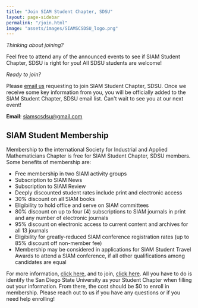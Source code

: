 ```yaml
---
title: "Join SIAM Student Chapter, SDSU"
layout: page-sidebar
permalink: "/join.html"
image: "assets/images/SIAMSCSDSU_logo.png"
---
```


_Thinking about joining?_

Feel free to attend any of the announced events to see if SIAM Student Chapter, SDSU is right for you! All SDSU students are welcome!

_Ready to join?_

Please [email us](mailto:siamscsdsu@gmail.com) requesting to join SIAM Student Chapter, SDSU. Once we receive some key information from you, you will be officially added to the SIAM Student Chapter, SDSU email list. Can't wait to see you at our next event!

**Email**: [siamscsdsu@gmail.com](mailto:siamscsdsu@gmail.com)

## SIAM Student Membership

Membership to the international Society for Industrial and Applied Mathematicians Chapter is free for SIAM Student Chapter, SDSU members. Some benefits of membership are:

- Free membership in two SIAM activity groups
- Subscription to SIAM News
- Subscription to SIAM Review
- Deeply discounted student rates include print and electronic access
- 30% discount on all SIAM books
- Eligibility to hold office and serve on SIAM committees
- 80% discount on up to four (4) subscriptions to SIAM journals in print and any number of electronic journals
- 95% discount on electronic access to current content and archives for all 13 journals
- Eligibility for greatly-reduced SIAM conference registration rates (up to 85% discount off non-member fee) 
- Membership may be considered in applications for SIAM Student Travel Awards to attend a SIAM conference, if all other qualifications among candidates are equal

For more information, [click here](https://www.siam.org/membership/join-siam/individual-members/student), and to join, [click here](https://my.siam.org/). All you have to do is identify the San Diego State University as your Student Chapter when filling out your information. From there, the cost should be $0 to enroll in membership. Please reach out to us if you have any questions or if you need help enrolling!

